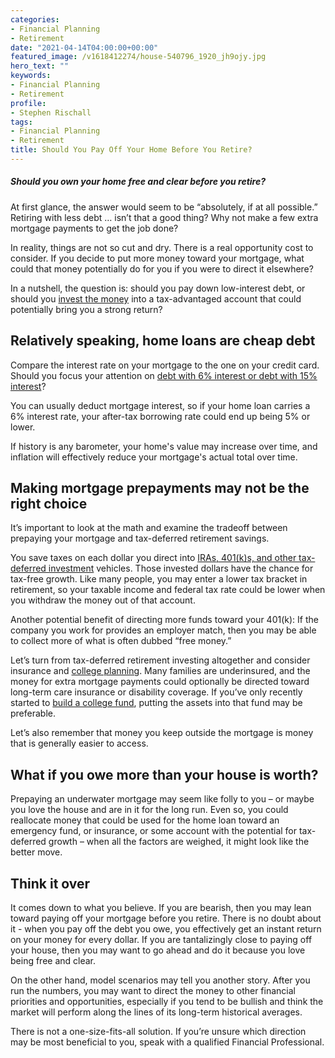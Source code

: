 ```yaml
---
categories:
- Financial Planning
- Retirement
date: "2021-04-14T04:00:00+00:00"
featured_image: /v1618412274/house-540796_1920_jh9ojy.jpg
hero_text: ""
keywords:
- Financial Planning
- Retirement
profile:
- Stephen Rischall
tags:
- Financial Planning
- Retirement
title: Should You Pay Off Your Home Before You Retire?
---
```

##### Should you own your home free and clear before you retire?

At first glance, the answer would seem to be “absolutely, if at all possible.” Retiring with less debt … isn’t that a good thing? Why not make a few extra mortgage payments to get the job done?

In reality, things are not so cut and dry. There is a real opportunity cost to consider. If you decide to put more money toward your mortgage, what could that money potentially do for you if you were to direct it elsewhere?

In a nutshell, the question is: should you pay down low-interest debt, or should you [invest the money](https://navalign.com/updates/creating-an-investment-portfolio/) into a tax-advantaged account that could potentially bring you a strong return?

## Relatively speaking, home loans are cheap debt

Compare the interest rate on your mortgage to the one on your credit card. Should you focus your attention on [debt with 6% interest or debt with 15% interest](https://navalign.com/updates/the-curious-case-of-good-debt-vs-bad-debt/)?

You can usually deduct mortgage interest, so if your home loan carries a 6% interest rate, your after-tax borrowing rate could end up being 5% or lower.

If history is any barometer, your home's value may increase over time, and inflation will effectively reduce your mortgage's actual total over time.

## Making mortgage prepayments may not be the right choice

It’s important to look at the math and examine the tradeoff between prepaying your mortgage and tax-deferred retirement savings.

You save taxes on each dollar you direct into [IRAs, 401(k)s, and other tax-deferred investment](https://navalign.com/updates/taking-advantage-of-employer-sponsored-retirement-plans/) vehicles. Those invested dollars have the chance for tax-free growth. Like many people, you may enter a lower tax bracket in retirement, so your taxable income and federal tax rate could be lower when you withdraw the money out of that account.

Another potential benefit of directing more funds toward your 401(k): If the company you work for provides an employer match, then you may be able to collect more of what is often dubbed “free money.”

Let’s turn from tax-deferred retirement investing altogether and consider insurance and [college planning](https://navalign.com/updates/how-to-prioritize-between-your-retirement-and-children-s-education/). Many families are underinsured, and the money for extra mortgage payments could optionally be directed toward long-term care insurance or disability coverage. If you’ve only recently started to [build a college fund](https://navalign.com/updates/529-plans-vs.other-college-savings-options/), putting the assets into that fund may be preferable.

Let’s also remember that money you keep outside the mortgage is money that is generally easier to access.

## What if you owe more than your house is worth?

Prepaying an underwater mortgage may seem like folly to you – or maybe you love the house and are in it for the long run. Even so, you could reallocate money that could be used for the home loan toward an emergency fund, or insurance, or some account with the potential for tax-deferred growth – when all the factors are weighed, it might look like the better move.

## Think it over

It comes down to what you believe. If you are bearish, then you may lean toward paying off your mortgage before you retire. There is no doubt about it - when you pay off the debt you owe, you effectively get an instant return on your money for every dollar. If you are tantalizingly close to paying off your house, then you may want to go ahead and do it because you love being free and clear.

On the other hand, model scenarios may tell you another story. After you run the numbers, you may want to direct the money to other financial priorities and opportunities, especially if you tend to be bullish and think the market will perform along the lines of its long-term historical averages.

There is not a one-size-fits-all solution. If you’re unsure which direction may be most beneficial to you, speak with a qualified Financial Professional.